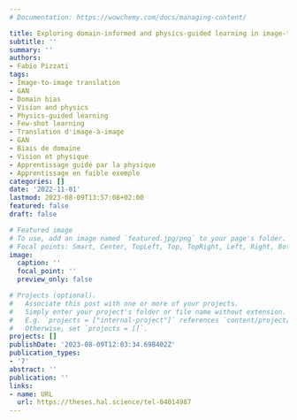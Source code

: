 ```yaml
---
# Documentation: https://wowchemy.com/docs/managing-content/

title: Exploring domain-informed and physics-guided learning in image-to-image translation
subtitle: ''
summary: ''
authors:
- Fabio Pizzati
tags:
- Image-to-image translation
- GAN
- Domain bias
- Vision and physics
- Physics-guided learning
- Few-shot learning
- Translation d'image-à-image
- GAN
- Biais de domaine
- Vision et physique
- Apprentissage guidé par la physique
- Apprentissage en faible exemple
categories: []
date: '2022-11-01'
lastmod: 2023-08-09T13:57:08+02:00
featured: false
draft: false

# Featured image
# To use, add an image named `featured.jpg/png` to your page's folder.
# Focal points: Smart, Center, TopLeft, Top, TopRight, Left, Right, BottomLeft, Bottom, BottomRight.
image:
  caption: ''
  focal_point: ''
  preview_only: false

# Projects (optional).
#   Associate this post with one or more of your projects.
#   Simply enter your project's folder or file name without extension.
#   E.g. `projects = ["internal-project"]` references `content/project/deep-learning/index.md`.
#   Otherwise, set `projects = []`.
projects: []
publishDate: '2023-08-09T12:03:34.698402Z'
publication_types:
- '7'
abstract: ''
publication: ''
links:
- name: URL
  url: https://theses.hal.science/tel-04014987
---
```

